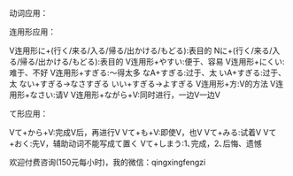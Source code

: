 动词应用：

连用形应用：

V连用形に+(行く/来る/入る/帰る/出かける/もどる):表目的
Nに+(行く/来る/入る/帰る/出かける/もどる):表目的
V连用形+やすい:便于、容易
V连用形+にくい:难于、不好
V连用形+すぎる:〜得太多
なA+すぎる:过于、太
いA+すぎる:过于、太
ない+すぎる->なさすぎる
いい+すぎる->よすぎる
V连用形+方:V的方法
V连用形+なさい:请V
V连用形+ながら+V:同时进行，一边V一边V

て形应用：

Vて+から+V:完成V后，再进行V
Vて+も+V:即使V，也V
Vて+みる:试着V
Vて+おく:先V，辅助动词不能写成て置く
Vて+しまう:1､完成，2､后悔、遗憾

欢迎付费咨询(150元每小时)，我的微信：qingxingfengzi